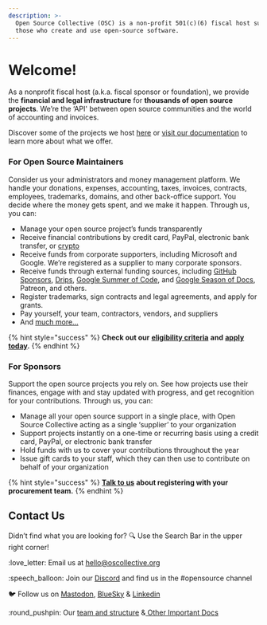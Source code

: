 ```yaml
---
description: >-
  Open Source Collective (OSC) is a non-profit 501(c)(6) fiscal host supporting
  those who create and use open-source software.
---
```


# Welcome!

As a nonprofit fiscal host (a.k.a. fiscal sponsor or foundation), we provide the **financial and legal infrastructure** for **thousands of open source projects**. We’re the ‘API' between open source communities and the world of accounting and invoices.

Discover some of the projects we host [here](https://discover.opencollective.com/opensource) or [visit our documentation](https://docs.oscollective.org/welcome-and-introduction-to-osc/our-services-and-benefits) to learn more about what we offer.


### For Open Source Maintainers

Consider us your administrators and money management platform. We handle your donations, expenses, accounting, taxes, invoices, contracts, employees, trademarks, domains, and other back-office support. You decide where the money gets spent, and we make it happen. Through us, you can:

* Manage your open source project’s funds transparently
* Receive financial contributions by credit card, PayPal, electronic bank transfer, or [crypto](https://docs.oscollective.org/for-donors-companies-organizations-and-individuals/supporting-projects)
* Receive funds from corporate supporters, including Microsoft and Google. We’re registered as a supplier to many corporate sponsors.
* Receive funds through external funding sources, including [GitHub Sponsors](https://docs.oscollective.org/campaigns-and-partnerships/github-sponsors), [Drips](https://docs.oscollective.org/campaigns-and-partnerships/drips), [Google Summer of Code](https://docs.oscollective.org/campaigns-and-partnerships/google-summer-of-code), and [Google Season of Docs](https://docs.oscollective.org/campaigns-and-partnerships/google-season-of-docs), Patreon, and others.
* Register trademarks, sign contracts and legal agreements, and apply for grants.
* Pay yourself, your team, contractors, vendors, and suppliers
* And [much more...](https://docs.oscollective.org/welcome-and-introduction-to-osc/our-services-and-benefits)

{% hint style="success" %}
**Check out our** [**eligibility criteria**](https://docs.oscollective.org/interested-in-joining-osc/acceptance-criteria) **and** [**apply today**](https://opencollective.com/create/opensource)**.**
{% endhint %}

### For Sponsors

Support the open source projects you rely on. See how projects use their finances, engage with and stay updated with progress, and get recognition for your contributions. Through us, you can:

* Manage all your open source support in a single place, with Open Source Collective acting as a single ‘supplier’ to your organization
* Support projects instantly on a one-time or recurring basis using a credit card, PayPal, or electronic bank transfer
* Hold funds with us to cover your contributions throughout the year
* Issue gift cards to your staff, which they can then use to contribute on behalf of your organization

{% hint style="success" %}
[**Talk to us**](mailto:hello@oscollective.org) **about registering with your procurement team.**
{% endhint %}

## Contact Us

Didn’t find what you are looking for? :mag: Use the Search Bar in the upper right corner!

:love\_letter: Email us at [hello@oscollective.org](mailto:hello@oscollective.org)

:speech\_balloon: Join our [Discord](https://discord.gg/4GAfJTkCtk) and find us in the #opensource channel

:bird: Follow us on [Mastodon](https://mastodon.opencollective.com/@opensourcecollective), [BlueSky](https://bsky.app/profile/oscollective.org) & [Linkedin](https://www.linkedin.com/company/opensourcecollective)

:round\_pushpin: Our [team and structure](https://docs.oscollective.org/about-osc/what-is-osc) &[ Other Important Docs](https://docs.oscollective.org/about-osc/official-info-and-docs)
